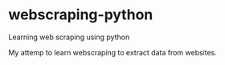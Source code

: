 # webscraping-python
Learning web scraping using python

My attemp to learn webscraping to extract data from websites.
